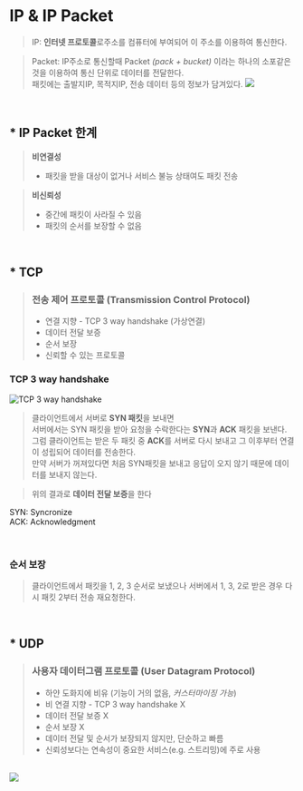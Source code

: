 # **IP & IP Packet**

 > IP: **인터넷 프로토콜**로주소를 컴퓨터에 부여되어 이 주소를 이용하여 통신한다.

 > Packet: IP주소로 통신할때 Packet *(pack + bucket)* 이라는 하나의 소포같은 것을 이용하여 통신 단위로 데이터를 전달한다. <br>
 > 패킷에는 출발지IP, 목적지IP, 전송 데이터 등의 정보가 담겨있다.
![](https://i.ibb.co/h1fMLsD/2021-10-27-10-57-17.png)
<br>

## * IP Packet 한계
> **비연결성**
> - 패킷을 받을 대상이 없거나 서비스 불능 상태여도 패킷 전송

> **비신뢰성**
> - 중간에 패킷이 사라질 수 있음
> - 패킷의 순서를 보장할 수 없음 

<br>

## * TCP 
>### 전송 제어 프로토콜 (Transmission Control Protocol) <br>
> - 연결 지향 - TCP 3 way handshake (가상연결)
> - 데이터 전달 보증
> - 순서 보장
> - 신뢰할 수 있는 프로토콜

### TCP 3 way handshake
![TCP 3 way handshake](https://i.ibb.co/7104FJY/2021-10-27-11-24-41.png)
> 클라이언트에서 서버로 **SYN 패킷**을 보내면 <br>
서버에서는 SYN 패킷을 받아 요청을 수락한다는 **SYN**과 **ACK** 패킷을 보낸다.<br> 그럼 클라이언트는 받은 두 패킷 중 **ACK**를 서버로 다시 보내고 그 이후부터 연결이 성립되어 데이터를 전송한다. <br>
만약 서버가 꺼져있다면 처음 SYN패킷을 보내고 응답이 오지 않기 때문에 데이터를 보내지 않는다.

> 위의 결과로 **데이터 전달 보증**을 한다

SYN: Syncronize <br>
ACK: Acknowledgment

<br>


### 순서 보장
> 클라이언트에서 패킷을 1, 2, 3 순서로 보냈으나 서버에서 1, 3, 2로 받은 경우
다시 패킷 2부터 전송 재요청한다.

<br>

## * UDP 
> ### 사용자 데이터그램 프로토콜 (User Datagram Protocol) 
> * 하얀 도화지에 비유 (기능이 거의 없음, *커스터마이징 가능*)
> * 비 연결 지향 - TCP 3 way handshake X
> * 데이터 전달 보증 X
> * 순서 보장 X
> * 데이터 전달 및 순서가 보장되지 않지만, 단순하고 빠름
> * 신뢰성보다는 연속성이 중요한 서비스(e.g. 스트리밍)에 주로 사용

<br>
<a href='https://ifh.cc/v-epsyho' target='_blank'><img src='https://ifh.cc/g/epsyho.png' border='0'></a>